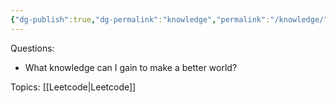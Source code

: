 ```yaml
---
{"dg-publish":true,"dg-permalink":"knowledge","permalink":"/knowledge/"}
---
```


Questions:
* What knowledge can I gain to make a better world?

Topics:
[[Leetcode\|Leetcode]]